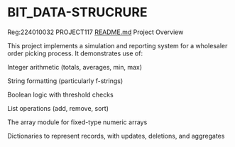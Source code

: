 # BIT_DATA-STRUCRURE
Reg:224010032  PROJECT117
[README.md](https://github.com/user-attachments/files/22533423/README.md)
Project Overview

This project implements a simulation and reporting system for a wholesaler order picking process. It demonstrates use of:

Integer arithmetic (totals, averages, min, max)

String formatting (particularly f-strings)

Boolean logic with threshold checks

List operations (add, remove, sort)

The array module for fixed-type numeric arrays

Dictionaries to represent records, with updates, deletions, and aggregates
